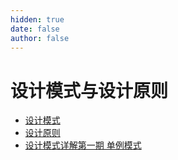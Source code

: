 ```yaml
---
hidden: true
date: false
author: false
---
```


# 设计模式与设计原则

- [设计模式](./Design-Patterns.md)
- [设计原则](./Design-Principles.md)
- [设计模式详解第一期 单例模式](./Design-Patterns-Singleton.md)
